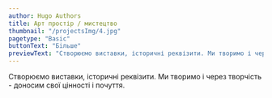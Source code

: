 ```yaml
---
author: Hugo Authors
title: Aрт простір / мистецтво
thumbnail: "/projectsImg/4.jpg"
pagetype: "Basic"
buttonText: "Бiльше"
previewText: "Створюємо виставки, історичні реквізити. Ми творимо і через творчість - доносим свої цінності і почуття."
---
```


Створюємо виставки, історичні реквізити. Ми творимо і через творчість - доносим свої цінності і почуття.
